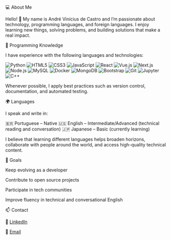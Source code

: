 💻 About Me

Hello! 👋 My name is André Vinícius de Castro and I’m passionate about technology, programming languages, and foreign languages. I enjoy learning new things, solving problems, and building solutions that make a real impact.

🧠 Programming Knowledge

I have experience with the following languages and technologies:




![Python](https://img.shields.io/badge/Python-3776AB?style=for-the-badge&logo=python&logoColor=white)
![HTML5](https://img.shields.io/badge/HTML5-E34F26?style=for-the-badge&logo=html5&logoColor=white)
![CSS3](https://img.shields.io/badge/CSS3-1572B6?style=for-the-badge&logo=css3&logoColor=white)
![JavaScript](https://img.shields.io/badge/JavaScript-F7DF1E?style=for-the-badge&logo=javascript&logoColor=black)
![React](https://img.shields.io/badge/React-20232A?style=for-the-badge&logo=react&logoColor=61DAFB)
![Vue.js](https://img.shields.io/badge/Vue.js-4FC08D?style=for-the-badge&logo=vue.js&logoColor=white)
![Next.js](https://img.shields.io/badge/Next.js-000000?style=for-the-badge&logo=next.js&logoColor=white)
![Node.js](https://img.shields.io/badge/Node.js-339933?style=for-the-badge&logo=nodedotjs&logoColor=white)
![MySQL](https://img.shields.io/badge/MySQL-00000F?style=for-the-badge&logo=mysql&logoColor=white)
![Docker](https://img.shields.io/badge/Docker-2496ED?style=for-the-badge&logo=docker&logoColor=white)
![MongoDB](https://img.shields.io/badge/MongoDB-47A248?style=for-the-badge&logo=mongodb&logoColor=white)
![Bootstrap](https://img.shields.io/badge/Bootstrap-7952B3?style=for-the-badge&logo=bootstrap&logoColor=white)
![Git](https://img.shields.io/badge/Git-F05032?style=for-the-badge&logo=git&logoColor=white)
![Jupyter](https://img.shields.io/badge/Jupyter-F37626?style=for-the-badge&logo=jupyter&logoColor=white)  
![C++](https://img.shields.io/badge/C++-00599C?style=for-the-badge&logo=cplusplus&logoColor=white)



Whenever possible, I apply best practices such as version control, documentation, and automated testing.

🌍 Languages

I speak and write in:

🇧🇷 Portuguese – Native
🇺🇸 English – Intermediate/Advanced (technical reading and conversation)
🇯🇵 Japanese – Basic (currently learning)

I believe that learning different languages helps broaden horizons, collaborate with people around the world, and access high-quality technical content.

🎯 Goals

Keep evolving as a developer

Contribute to open source projects

Participate in tech communities

Improve fluency in technical and conversational English

📫 Contact

💼 [LinkedIn](https://www.linkedin.com/in/andré-castro-295a15235/) 

📧 [Email](mailto:andreviniroyale@gmail.com)
